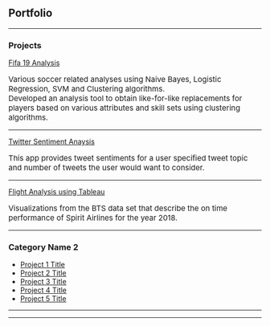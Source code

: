 ## Portfolio

---

### Projects

[Fifa 19 Analysis](https://github.com/chakradhaarrv/BusinessAnalyticsStatistics/blob/master/Fifa19/fifa19_clustering.ipynb)
<p style="font-size:15px">Various soccer related analyses using Naive Bayes, Logistic Regression, SVM and Clustering algorithms. <br/>Developed an analysis tool to obtain like-for-like replacements for players based on various attributes and skill sets using clustering algorithms.</p>


---
[Twitter Sentiment Anaysis](/https://github.com/chakradhaarrv/twitter-sentiment-gcp)
<p style="font-size:15px">This app provides tweet sentiments for a user specified tweet topic and number of tweets the user would want to consider.</p>

---
[Flight Analysis using Tableau](https://public.tableau.com/profile/chakradhaar.viswatmula#!/)
<p style="font-size:15px">Visualizations from the BTS data set that describe the on time performance of Spirit Airlines for the year 2018. </p>

---

### Category Name 2

- [Project 1 Title](http://example.com/)
- [Project 2 Title](http://example.com/)
- [Project 3 Title](http://example.com/)
- [Project 4 Title](http://example.com/)
- [Project 5 Title](http://example.com/)

---




---
